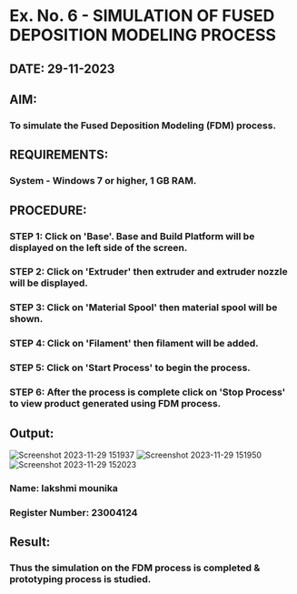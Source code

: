 # Ex. No. 6 - SIMULATION OF FUSED DEPOSITION MODELING PROCESS

## DATE:  29-11-2023
## AIM:
### To simulate the Fused Deposition Modeling (FDM) process.

## REQUIREMENTS:
### System - Windows 7 or higher, 1 GB RAM.

## PROCEDURE:
### STEP 1: Click on 'Base'. Base and Build Platform will be displayed on the left side of the screen.
### STEP 2: Click on 'Extruder' then extruder and extruder nozzle will be displayed.
### STEP 3: Click on 'Material Spool' then material spool will be shown.
### STEP 4: Click on 'Filament' then filament will be added.
### STEP 5: Click on 'Start Process' to begin the process.
### STEP 6: After the process is complete click on 'Stop Process' to view product generated using FDM process.

## Output:
![Screenshot 2023-11-29 151937](https://github.com/mounika2005/Ex.-No---6.-SIMULATION-OF-FUSED-DEPOSITION-MODELING-PROCESS/assets/145633112/e934e93c-a097-4a64-8f15-891caf738d9f)
![Screenshot 2023-11-29 151950](https://github.com/mounika2005/Ex.-No---6.-SIMULATION-OF-FUSED-DEPOSITION-MODELING-PROCESS/assets/145633112/fac6fcd9-f2e3-4086-a029-5edbcc47157d)
![Screenshot 2023-11-29 152023](https://github.com/mounika2005/Ex.-No---6.-SIMULATION-OF-FUSED-DEPOSITION-MODELING-PROCESS/assets/145633112/b52f4a33-7ea2-4624-81db-6b0511dbaba1)


### Name: lakshmi mounika
### Register Number: 23004124

## Result:

### Thus the simulation on the FDM process is completed & prototyping process is studied.
